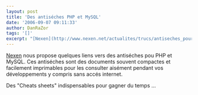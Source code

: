 ```yaml
---
layout: post
title: 'Des antiséches PHP et MySQL'
date: '2006-09-07 09:11:33'
author: DanRaZor
tags: '[]'
excerpt: "[Nexen](http://www.nexen.net/actualites/trucs/antiseches_pour_tous.php) nous propose quelques liens vers des antiséches pou PHP et MySQL.     \nCes antiséches sont des documents souvent compactes et facilement imprimables   pour les consulter aisément pendant vos développements y compris sans accés internet.  \n  \nDes &quot;Cheats      …"
---
```


[Nexen](http://www.nexen.net/actualites/trucs/antiseches_pour_tous.php) nous propose quelques liens vers des antiséches pou PHP et MySQL.
Ces antiséches sont des documents souvent compactes et facilement imprimables   pour les consulter aisément pendant vos développements y compris sans accés internet.

Des &quot;Cheats sheets&quot; indispensables pour gagner du temps ...
